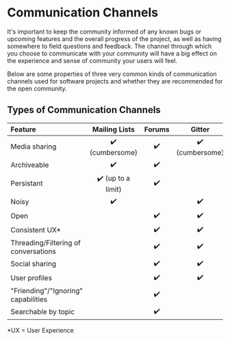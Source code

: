 # Communication Channels

It's important to keep the community informed of any known bugs or upcoming features and the overall progress of the project, as well as having somewhere to field questions and feedback.
The channel through which you choose to communicate with your community will have a big effect on the experience and sense of community your users will feel.

Below are some properties of three very common kinds of communication channels used for software projects and whether they are recommended for the open community.

## Types of Communication Channels

| Feature | Mailing Lists | Forums | Gitter |
| :--- | :---: | :---: | :---: |
| Media sharing | :heavy_check_mark: (cumbersome) | :heavy_check_mark: | :heavy_check_mark: (cumbersome) |
| Archiveable | :heavy_check_mark: | :heavy_check_mark: | |
| Persistant | :heavy_check_mark: (up to a limit) | :heavy_check_mark: | |
| Noisy | :heavy_check_mark: | | :heavy_check_mark: |
| Open | | :heavy_check_mark: | :heavy_check_mark: |
| Consistent UX* | | :heavy_check_mark: | :heavy_check_mark: |
| Threading/Filtering of conversations | | :heavy_check_mark: | :heavy_check_mark: |
| Social sharing | | :heavy_check_mark: | :heavy_check_mark: |
| User profiles | | :heavy_check_mark: | :heavy_check_mark: |
| "Friending"/"Ignoring" capabilities | | :heavy_check_mark: | |
| Searchable by topic | | :heavy_check_mark: | |

*UX = User Experience
